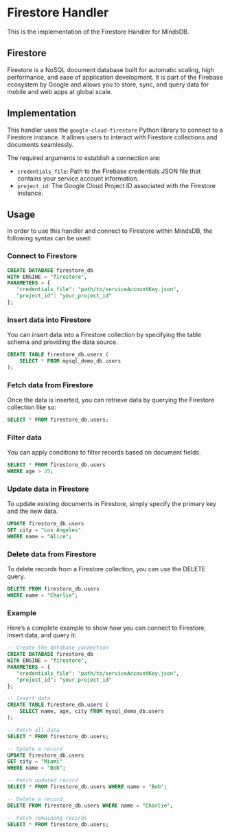 # Firestore Handler

This is the implementation of the Firestore Handler for MindsDB.

## Firestore

Firestore is a NoSQL document database built for automatic scaling, high performance, and ease of application development. It is part of the Firebase ecosystem by Google and allows you to store, sync, and query data for mobile and web apps at global scale.

## Implementation

This handler uses the `google-cloud-firestore` Python library to connect to a Firestore instance. It allows users to interact with Firestore collections and documents seamlessly.

The required arguments to establish a connection are:

- `credentials_file`: Path to the Firebase credentials JSON file that contains your service account information.
- `project_id`: The Google Cloud Project ID associated with the Firestore instance.

## Usage

In order to use this handler and connect to Firestore within MindsDB, the following syntax can be used:

### Connect to Firestore

```sql
CREATE DATABASE firestore_db
WITH ENGINE = "firestore",
PARAMETERS = {
   "credentials_file": "path/to/serviceAccountKey.json",
   "project_id": "your_project_id"
};
```

### Insert data into Firestore

You can insert data into a Firestore collection by specifying the table schema and providing the data source.

```sql
CREATE TABLE firestore_db.users (
    SELECT * FROM mysql_demo_db.users
);
```

### Fetch data from Firestore

Once the data is inserted, you can retrieve data by querying the Firestore collection like so:

```sql
SELECT * FROM firestore_db.users;
```

### Filter data

You can apply conditions to filter records based on document fields.

``` sql
SELECT * FROM firestore_db.users
WHERE age > 25;
```

### Update data in Firestore
To update existing documents in Firestore, simply specify the primary key and the new data.

```sql
UPDATE firestore_db.users
SET city = "Los Angeles"
WHERE name = "Alice";
```

### Delete data from Firestore
To delete records from a Firestore collection, you can use the DELETE query.

```sql
DELETE FROM firestore_db.users
WHERE name = "Charlie";
```

### Example
Here’s a complete example to show how you can connect to Firestore, insert data, and query it:

``` sql
-- Create the database connection
CREATE DATABASE firestore_db
WITH ENGINE = "firestore",
PARAMETERS = {
   "credentials_file": "path/to/serviceAccountKey.json",
   "project_id": "your_project_id"
};

-- Insert data
CREATE TABLE firestore_db.users (
    SELECT name, age, city FROM mysql_demo_db.users
);

-- Fetch all data
SELECT * FROM firestore_db.users;

-- Update a record
UPDATE firestore_db.users
SET city = "Miami"
WHERE name = "Bob";

-- Fetch updated record
SELECT * FROM firestore_db.users WHERE name = "Bob";

-- Delete a record
DELETE FROM firestore_db.users WHERE name = "Charlie";

-- Fetch remaining records
SELECT * FROM firestore_db.users;

```